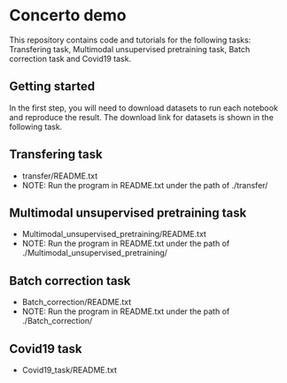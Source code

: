 # Concerto demo
This repository contains code and tutorials for the following tasks: Transfering task, Multimodal unsupervised pretraining task, 
Batch correction task and Covid19 task.
## Getting started
In the first step, you will need to download datasets to run each notebook and reproduce the result. 
The download link for datasets is shown in the following task.
## Transfering task
- transfer/README.txt
- NOTE: Run the program in README.txt under the path of ./transfer/
## Multimodal unsupervised pretraining task
- Multimodal_unsupervised_pretraining/README.txt
- NOTE: Run the program in README.txt under the path of ./Multimodal_unsupervised_pretraining/
## Batch correction task
- Batch_correction/README.txt
- NOTE: Run the program in README.txt under the path of ./Batch_correction/
## Covid19 task
- Covid19_task/README.txt
